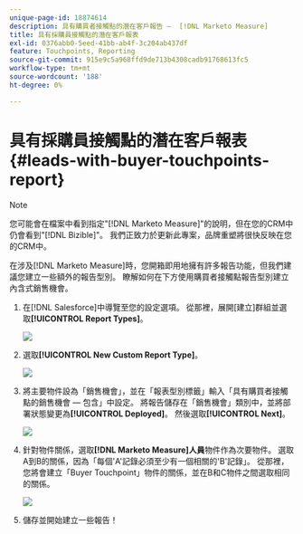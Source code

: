 ```yaml
---
unique-page-id: 18874614
description: 具有購買者接觸點的潛在客戶報告 —  [!DNL Marketo Measure]
title: 具有採購員接觸點的潛在客戶報表
exl-id: 0376abb0-5eed-41bb-ab4f-3c204ab437df
feature: Touchpoints, Reporting
source-git-commit: 915e9c5a968ffd9de713b4308cadb91768613fc5
workflow-type: tm+mt
source-wordcount: '188'
ht-degree: 0%

---
```


# 具有採購員接觸點的潛在客戶報表 {#leads-with-buyer-touchpoints-report}

>[!NOTE]
>
>您可能會在檔案中看到指定&quot;[!DNL Marketo Measure]&quot;的說明，但在您的CRM中仍會看到&quot;[!DNL Bizible]&quot;。 我們正致力於更新此專案，品牌重塑將很快反映在您的CRM中。

在涉及[!DNL Marketo Measure]時，您開箱即用地擁有許多報告功能，但我們建議您建立一些額外的報告型別。 瞭解如何在下方使用購買者接觸點報告型別建立內含式銷售機會。

1. 在[!DNL Salesforce]中導覽至您的設定選項。 從那裡，展開[建立]群組並選取&#x200B;**[!UICONTROL Report Types]**。

   ![](assets/1.jpg)

1. 選取&#x200B;**[!UICONTROL New Custom Report Type]**。

   ![](assets/2.jpg)

1. 將主要物件設為「銷售機會」，並在「報表型別標籤」輸入「具有購買者接觸點的銷售機會 — 包含」中設定。 將報告儲存在「銷售機會」類別中，並將部署狀態變更為&#x200B;**[!UICONTROL Deployed]**。 然後選取&#x200B;**[!UICONTROL Next]**。

   ![](assets/3.jpg)

1. 針對物件關係，選取&#x200B;**[!DNL Marketo Measure]人員**&#x200B;物件作為次要物件。 選取A到B的關係，因為「每個&#39;A&#39;記錄必須至少有一個相關的&#39;B&#39;記錄」。 從那裡，您將會建立「Buyer Touchpoint」物件的關係，並在B和C物件之間選取相同的關係。

   ![](assets/4.jpg)

1. 儲存並開始建立一些報告！
